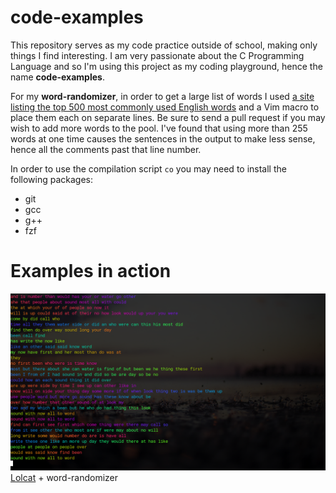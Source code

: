 # code-examples


This repository serves as my code practice outside of school, making only things I find interesting. I am very passionate about the C Programming Language and so I'm using this project as my coding playground, hence the name **code-examples**.


For my **word-randomizer**, in order to get a large list of words I used [a site listing the top 500 most commonly used English words](https://www.smart-words.org/500-most-commonly-used-english-words.html) and a Vim macro to place them each on separate lines. Be sure to send a pull request if you may wish to add more words to the pool. I've found that using more than 255 words at one time causes the sentences in the output to make less sense, hence all the comments past that line number.

In order to use the compilation script ``co`` you may need to install the following packages:

  * git
  * gcc
  * g++
  * fzf


# Examples in action

![lolcat + word-randomizer](word-randomizer/word-randomizer.png "word-randomizer") [Lolcat](https://github.com/busyloop/lolcat) + word-randomizer
